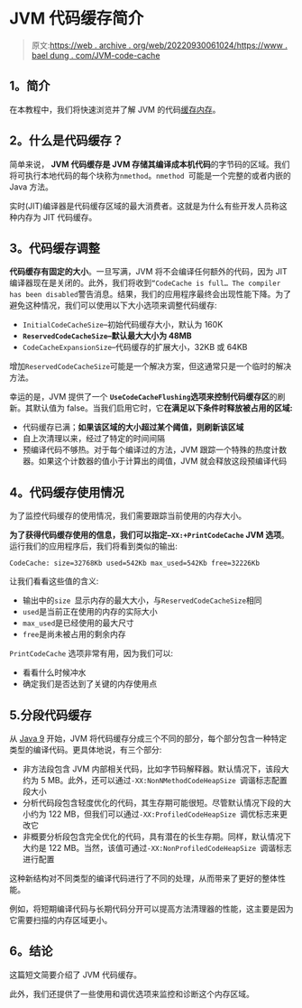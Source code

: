 # JVM 代码缓存简介

> 原文:[https://web . archive . org/web/20220930061024/https://www . bael dung . com/JVM-code-cache](https://web.archive.org/web/20220930061024/https://www.baeldung.com/jvm-code-cache)

## **1。简介**

在本教程中，我们将快速浏览并了解 JVM 的代码[缓存内存](/web/20221006220648/https://www.baeldung.com/cs/cache-memory)。

## **2。什么是代码缓存？**

简单来说， **JVM 代码缓存是 JVM 存储其编译成本机代码**的字节码的区域。我们将可执行本地代码的每个块称为`nmethod`。`nmethod `可能是一个完整的或者内嵌的 Java 方法。

实时(JIT)编译器是代码缓存区域的最大消费者。这就是为什么有些开发人员称这种内存为 JIT 代码缓存。

## **3。代码缓存调整**

**代码缓存有固定的大小**。一旦写满，JVM 将不会编译任何额外的代码，因为 JIT 编译器现在是关闭的。此外，我们将收到`“CodeCache is full… The compiler has been disabled`警告消息。结果，我们的应用程序最终会出现性能下降。为了避免这种情况，我们可以使用以下大小选项来调整代码缓存:

*   `InitialCodeCacheSize`–初始代码缓存大小，默认为 160K
*   **`ReservedCodeCacheSize`–默认最大大小为 48MB**
*   `CodeCacheExpansionSize`–代码缓存的扩展大小，32KB 或 64KB

增加`ReservedCodeCacheSize`可能是一个解决方案，但这通常只是一个临时的解决方法。

幸运的是，JVM 提供了一个 **`UseCodeCacheFlushing`选项来控制代码缓存区**的刷新。其默认值为 false。当我们启用它时，它**在满足以下条件时释放被占用的区域:**

*   代码缓存已满；**如果该区域的大小超过某个阈值，则刷新该区域**
*   自上次清理以来，经过了特定的时间间隔
*   预编译代码不够热。对于每个编译过的方法，JVM 跟踪一个特殊的热度计数器。如果这个计数器的值小于计算出的阈值，JVM 就会释放这段预编译代码

## **4。代码缓存使用情况**

为了监控代码缓存的使用情况，我们需要跟踪当前使用的内存大小。

**为了获得代码缓存使用的信息，我们可以指定`–XX:+PrintCodeCache` JVM 选项**。运行我们的应用程序后，我们将看到类似的输出:

```
CodeCache: size=32768Kb used=542Kb max_used=542Kb free=32226Kb 
```

让我们看看这些值的含义:

*   输出中的`size `显示内存的最大大小，与`ReservedCodeCacheSize`相同
*   `used`是当前正在使用的内存的实际大小
*   `max_used`是已经使用的最大尺寸
*   `free`是尚未被占用的剩余内存

`PrintCodeCache` 选项非常有用，因为我们可以:

*   看看什么时候冲水
*   确定我们是否达到了关键的内存使用点

## 5.分段代码缓存

从 [Java 9](https://web.archive.org/web/20221006220648/https://openjdk.java.net/jeps/197) 开始，JVM 将代码缓存分成三个不同的部分，每个部分包含一种特定类型的编译代码。更具体地说，有三个部分:

*   非方法段包含 JVM 内部相关代码，比如字节码解释器。默认情况下，该段大约为 5 MB。此外，还可以通过`-XX:NonNMethodCodeHeapSize `调谐标志配置段大小
*   分析代码段包含轻度优化的代码，其生存期可能很短。尽管默认情况下段的大小约为 122 MB，但我们可以通过`-XX:ProfiledCodeHeapSize `调优标志来更改它
*   非概要分析段包含完全优化的代码，具有潜在的长生存期。同样，默认情况下大约是 122 MB。当然，该值可通过`-XX:NonProfiledCodeHeapSize `调谐标志进行配置

这种新结构对不同类型的编译代码进行了不同的处理，从而带来了更好的整体性能。

例如，将短期编译代码与长期代码分开可以提高方法清理器的性能，这主要是因为它需要扫描的内存区域更小。

## **6。结论**

这篇短文简要介绍了 JVM 代码缓存。

此外，我们还提供了一些使用和调优选项来监控和诊断这个内存区域。